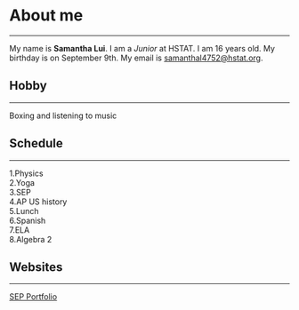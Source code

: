 # About me
---
My name is **Samantha Lui**. I am a *Junior* at HSTAT. I am 16 years old. My birthday is on September 9th. My email is [samanthal4752@hstat.org](mailto:samanthal4752@hstat.org). 
## Hobby
---
 Boxing and listening to music
## Schedule
---
1.Physics  
2.Yoga  
3.SEP  
4.AP US history  
5.Lunch  
6.Spanish  
7.ELA  
8.Algebra 2  
## Websites
---
[SEP Portfolio](https://sites.google.com/a/hstat.org/samanthal4752sep11/home?authuser=1)